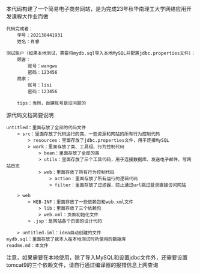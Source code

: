 本代码构建了一个简易电子商务网站，是为完成23年秋华南理工大学网络应用开发课程大作业而做
    
    代码完成者：
        学号：202130441931
        姓名：肖睿
        
    测试账户（如果本地测试，需要将mydb.sql导入本地MySQL并配置jdbc.properties文件）：
        顾客：
            账号：wangwu
            密码：123456
        商家：
            账号：lisi
            密码：123456

        tips：当然，自建账号是没问题的
        
源代码文档简要说明

    untitled：里面存放了全部的代码文件
        > src：里面存放了代码运行的类、一些资源和网站的所有行为控制代码
            > resources：里面存放了jdbc.properties文件，用于连接MySQL
            > work：里面存放了类、工具组、行为控制代码
                > bean：里面存放了全部的类
                > utils：里面存放了三个工具代码，用于连接数据库、发送电子邮件、写网站日志
                > web：里面存放了所有行为控制代码
                    > action：里面存放了所有运行的逻辑代码
                    > filter：里面存放了过滤器，防止通过url跳过登录直接访问网站
                    
        > web
            > WEB-INF：里面存放了一些依赖包和web.xml文件
                > lib：里面存放了三个依赖包
                > web.xml：页面初始化文件
            > .jsp：是网站各个页面的设计代码
            
        > untitled.iml：idea自动创建的文件
    mydb.sql：里面存放了我本人在本地测试时所使用的数据库
    readme.md：本文件

注意，如果需要在本地使用，除了导入MySQL和设置jdbc文件外，还需要设置tomcat9的三个依赖文件，请自行通过编译器的报错信息上网查询
        
